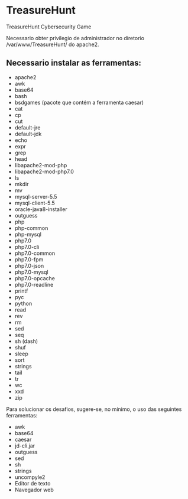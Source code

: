 # TreasureHunt
TreasureHunt Cybersecurity Game

Necessario obter privilegio de administrador no diretorio /var/www/TreasureHunt/ do apache2.

## Necessario instalar as ferramentas:
- apache2
- awk
- base64
- bash
- bsdgames (pacote que contém a ferramenta caesar)
- cat
- cp
- cut
- default-jre
- default-jdk
- echo
- expr
- grep
- head
- libapache2-mod-php
- libapache2-mod-php7.0
- ls
- mkdir
- mv
- mysql-server-5.5
- mysql-client-5.5
- oracle-java8-installer
- outguess
- php
- php-common
- php-mysql
- php7.0
- php7.0-cli
- php7.0-common
- php7.0-fpm
- php7.0-json
- php7.0-mysql
- php7.0-opcache
- php7.0-readline
- printf
- pyc
- python
- read
- rev
- rm
- sed
- seq
- sh (dash)
- shuf
- sleep
- sort
- strings
- tail
- tr
- wc
- xxd
- zip

Para solucionar os desafios, sugere-se, no mínimo, o uso das seguintes ferramentas:
- awk
- base64
- caesar
- jd-cli.jar
- outguess
- sed
- sh
- strings
- uncompyle2
- Editor de texto
- Navegador web
